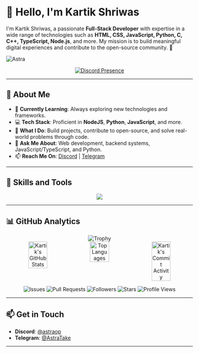 # 👋 Hello, I'm Kartik Shriwas

I'm Kartik Shriwas, a passionate **Full-Stack Developer** with expertise in a wide range of technologies such as **HTML, CSS, JavaScript, Python, C, C++, TypeScript, Node.js**, and more. My mission is to build meaningful digital experiences and contribute to the open-source community. 🚀

![Astra](https://capsule-render.vercel.app/api?type=waving&color=gradient&height=200&section=header&text=Astra&fontSize=80&fontAlignY=35&animation=twinkling&fontColor=gradient)

<div align="center">
  <a href="https://discord.com/users/433227453637328897">
    <img src="https://lanyard.cnrad.dev/api/433227453637328897?bg=0000000" alt="Discord Presence" />
  </a>
</div>

---

## 🌟 About Me

- 🌱 **Currently Learning**: Always exploring new technologies and frameworks.
- 💻 **Tech Stack**: Proficient in **NodeJS**, **Python**, **JavaScript**, and more.
- 🔭 **What I Do**: Build projects, contribute to open-source, and solve real-world problems through code.
- 💬 **Ask Me About**: Web development, backend systems, JavaScript/TypeScript, and Python.
- 📫 **Reach Me On**: [Discord](https://discord.com/users/433227453637328897) | [Telegram](https://t.me/AstraTake)

---

## 🚀 Skills and Tools

<p align="center">
  <a href="https://github.com/kartikshriwas">
    <img src="https://skillicons.dev/icons?i=nodejs,js,ts,html,css,php,py,c,cpp,mongodb,vscode,github,nginx,cloudflare,ps&theme=dark" />
  </a>
</p>

---

## 📊 GitHub Analytics

<div align="center">
  <img src="https://github-profile-trophy.vercel.app/?username=kartikshriwas&theme=juicyfresh&no-frame=true" alt="Trophy" />
</div>

<div align="center" style="display: flex; flex-wrap: wrap; justify-content: space-evenly;">
  <img src="https://github-readme-stats.vercel.app/api?username=kartikshriwas&show_icons=true&theme=radical" alt="Kartik's GitHub Stats" width="32%" />
  <img src="https://github-readme-stats.vercel.app/api/top-langs/?username=kartikshriwas&layout=compact&theme=radical" alt="Top Languages" width="32%" />
  <img src="https://github-readme-streak-stats.herokuapp.com/?user=kartikshriwas&theme=radical" alt="Kartik's Commit Activity" width="32%" />
</div>

<p align="center">
  <img src="https://img.shields.io/github/issues/kartikshriwas/kartikshriwas?style=flat-square" alt="Issues" />
  <img src="https://img.shields.io/github/issues-pr/kartikshriwas/kartikshriwas?style=flat-square" alt="Pull Requests" />
  <img src="https://img.shields.io/github/followers/kartikshriwas?label=Follow&style=social" alt="Followers" />
  <img src="https://img.shields.io/github/stars/kartikshriwas?label=Stars&style=social" alt="Stars" />
  <img src="https://komarev.com/ghpvc/?username=kartikshriwas&color=blue" alt="Profile Views" />
</p>

---

## 📫 Get in Touch

- **Discord**: [@astraop](https://discord.com/users/433227453637328897)
- **Telegram**: [@AstraTake](https://t.me/AstraTake)

---

